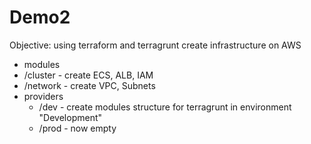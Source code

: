 # Demo2
Objective: using terraform and terragrunt create infrastructure on AWS

- modules
 - /cluster - create ECS, ALB, IAM
 - /network - create VPC, Subnets
- providers
    - /dev - create modules structure for terragrunt in environment "Development"
    - /prod - now empty
